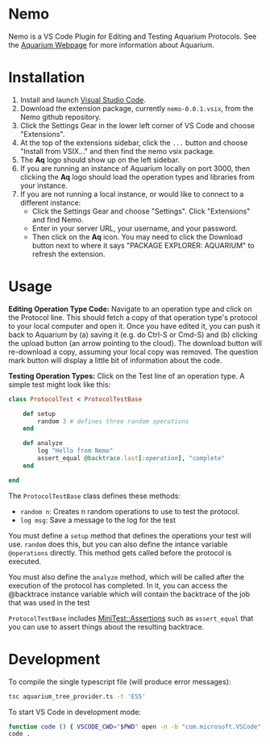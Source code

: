 Nemo
===

Nemo is a VS Code Plugin for Editing and Testing Aquarium Protocols. See the [Aquarium Webpage](https://www.aquarium.bio/) for more information about Aquarium.

Installation
===

1. Install and launch [Visual Studio Code](https://code.visualstudio.com/). 
1. Download the extension package, currently `nemo-0.0.1.vsix`, from the Nemo github repository. 
1. Click the Settings Gear in the lower left corner of VS Code and choose "Extensions".
1. At the top of the extensions sidebar, click the `...` button and choose "Install from VSIX..." and then find the nemo vsix package.
1. The **Aq** logo should show up on the left sidebar. 
1. If you are running an instance of Aquarium locally on port 3000, then clicking the **Aq** logo should load the operation types and libraries from your instance.
1. If you are not running a local instance, or would like to connect to a different instance:
    - Click the Settings Gear and choose "Settings". Click "Extensions" and find Nemo. 
    - Enter in your server URL, your username, and your password. 
    - Then click on the **Aq** icon. You may need to click the Download button next to where it says "PACKAGE EXPLORER: AQUARIUM" to refresh the extension.

Usage
===

**Editing Operation Type Code:** Navigate to an operation type and click on the Protocol line. This should fetch a copy of that operation type's protocol to your local computer and open it. Once you have edited it, you can push it back to Aquarium by (a) saving it (e.g. do Ctrl-S or Cmd-S) and (b) clicking the upload button (an arrow pointing to the cloud). The download button will re-download a copy, assuming your local copy was removed. The question mark button will display a little bit of information about the code.

**Testing Operation Types:** Click on the Test line of an operation type. A simple test might look like this:
```ruby
class ProtocolTest < ProtocolTestBase

    def setup
        random 3 # defines three random operations
    end

    def analyze
        log "Hello from Nemo"
        assert_equal @backtrace.last[:operation], "complete"
    end

end
```
The `ProtocolTestBase` class defines these methods:
- `random n`: Creates n random operations to use to test the protocol. 
- `log msg`: Save a message to the log for the test

You must define a `setup` method that defines the operations your test will use. `random` does this, but you can also define the intance variable `@operations` directly. This method gets called before the protocol is executed.

You must also define the `analyze` method, which will be called after the execution of the protocol has completed. In it, you can access the @backtrace instance variable which will contain the backtrace of the job that was used in the test

`ProtocolTestBase` includes [MiniTest::Assertions](http://docs.seattlerb.org/minitest/Minitest/Assertions.html) such as `assert_equal` that you can use to assert things about the resulting backtrace.

Development
===

To compile the single typescript file (will produce error messages):
```bash
tsc aquarium_tree_provider.ts -t 'ES5'
```

To start VS Code in development mode:
```bash
function code () { VSCODE_CWD="$PWD" open -n -b "com.microsoft.VSCode" --args $*; }
code .
```

